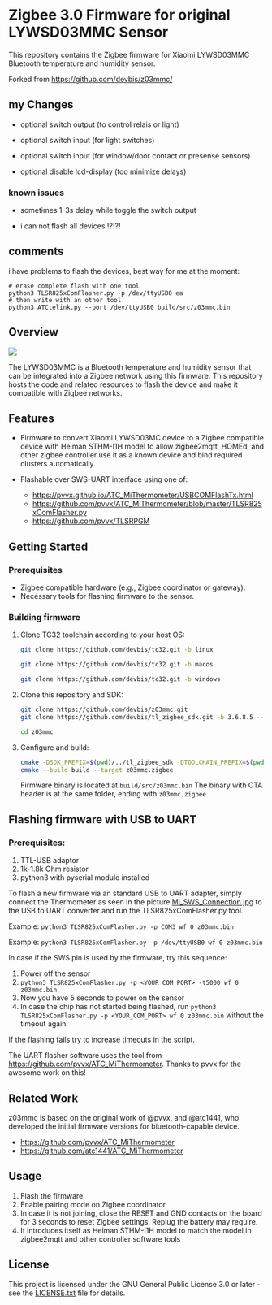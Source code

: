 # Zigbee 3.0 Firmware for original LYWSD03MMC Sensor

This repository contains the Zigbee firmware for Xiaomi LYWSD03MMC Bluetooth temperature and humidity sensor.

Forked from https://github.com/devbis/z03mmc/

## my Changes

* optional switch output (to control relais or light)

* optional switch input (for light switches)

* optional switch input (for window/door contact or presense sensors)

* optional disable lcd-display (too minimize delays)

### known issues

* sometimes 1-3s delay while toggle the switch output

* i can not flash all devices !?!?!

## comments

i have problems to flash the devices, best way for me at the moment:
```
# erase complete flash with one tool
python3 TLSR825xComFlasher.py -p /dev/ttyUSB0 ea
# then write with an other tool
python3 ATCtelink.py --port /dev/ttyUSB0 build/src/z03mmc.bin
```

## Overview

![](./assets/device.jpg)

The LYWSD03MMC is a Bluetooth temperature and humidity sensor that can be integrated into a Zigbee network using
this firmware. This repository hosts the code and related resources to flash the device and make 
it compatible with Zigbee networks.

## Features

- Firmware to convert Xiaomi LYWSD03MC device to a Zigbee compatible device with Heiman STHM-I1H model to allow zigbee2mqtt, HOMEd, and other zigbee controller use it as a known device and bind required clusters automatically.
- Flashable over SWS-UART interface using one of:

  - https://pvvx.github.io/ATC_MiThermometer/USBCOMFlashTx.html
  - https://github.com/pvvx/ATC_MiThermometer/blob/master/TLSR825xComFlasher.py 
  - https://github.com/pvvx/TLSRPGM 

## Getting Started

### Prerequisites

- Zigbee compatible hardware (e.g., Zigbee coordinator or gateway).
- Necessary tools for flashing firmware to the sensor.

### Building firmware

1. Clone TC32 toolchain according to your host OS:
    ```sh
    git clone https://github.com/devbis/tc32.git -b linux
    ```
    ```sh
    git clone https://github.com/devbis/tc32.git -b macos
    ```
    ```sh
    git clone https://github.com/devbis/tc32.git -b windows
    ```

2. Clone this repository and SDK:

    ```sh
    git clone https://github.com/devbis/z03mmc.git
    git clone https://github.com/devbis/tl_zigbee_sdk.git -b 3.6.8.5 --depth 1
   
    cd z03mmc
    ```
   
3. Configure and build:
    ```sh
    cmake -DSDK_PREFIX=$(pwd)/../tl_zigbee_sdk -DTOOLCHAIN_PREFIX=$(pwd)/../tc32 -B build .
    cmake --build build --target z03mmc.zigbee
    ```

    Firmware binary is located at `build/src/z03mmc.bin`
    The binary with OTA header is at the same folder, ending with `z03mmc.zigbee`

## Flashing firmware with USB to UART

### Prerequisites: 
1. TTL-USB adaptor
2. 1k-1.8k Ohm resistor
3. python3 with pyserial module installed


To flash a new firmware via an standard USB to UART adapter, simply connect the Thermometer as seen in the picture [Mi_SWS_Connection.jpg](./assets/Mi_SWS_Connection.jpg) to the USB to UART converter and run the TLSR825xComFlasher.py tool.

Example: `python3 TLSR825xComFlasher.py -p COM3 wf 0 z03mmc.bin`

Example: `python3 TLSR825xComFlasher.py -p /dev/ttyUSB0 wf 0 z03mmc.bin`

In case if the SWS pin is used by the firmware, try this sequence:
1. Power off the sensor
2. `python3 TLSR825xComFlasher.py -p <YOUR_COM_PORT> -t5000 wf 0 z03mmc.bin`
3. Now you have 5 seconds to power on the sensor
4. In case the chip has not started being flashed, run `python3 TLSR825xComFlasher.py -p <YOUR_COM_PORT> wf 0 z03mmc.bin` without the timeout again.

If the flashing fails try to increase timeouts in the script.

The UART flasher software uses the tool from https://github.com/pvvx/ATC_MiThermometer. Thanks to pvvx for the awesome work on this!

## Related Work
z03mmc is based on the original work of @pvvx, and @atc1441, who developed the initial firmware versions for bluetooth-capable device.
- https://github.com/pvvx/ATC_MiThermometer
- https://github.com/atc1441/ATC_MiThermometer

## Usage

1. Flash the firmware
2. Enable pairing mode on Zigbee coordinator
3. In case it is not joining, close the RESET and GND contacts on the board for 3 seconds to reset Zigbee settings. Replug the battery may require.
4. It introduces itself as Heiman STHM-I1H model to match the model in zigbee2mqtt and other controller software tools

## License

This project is licensed under the GNU General Public License 3.0 or later - see the [LICENSE.txt](LICENSE.txt) file for details.
